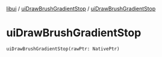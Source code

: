 [libui](../README.md) / [uiDrawBrushGradientStop](README.md) / [uiDrawBrushGradientStop](ui-draw-brush-gradient-stop.md)

# uiDrawBrushGradientStop

`uiDrawBrushGradientStop(rawPtr: NativePtr)`